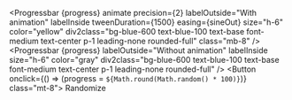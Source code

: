 <script>
    import { Progressbar, Button } from 'svelte-5-ui-lib';
    import { sineOut } from 'svelte/easing';
    let progress = '45'
</script>

<Progressbar
  {progress}
  animate
  precision={2}
  labelOutside="With animation"
  labelInside
  tweenDuration={1500}
  easing={sineOut}
  size="h-6"
  color="yellow"
  div2class="bg-blue-600 text-blue-100 text-base font-medium text-center p-1 leading-none rounded-full"
  class="mb-8"
/>
<Progressbar
  {progress}
  labelOutside="Without animation"
  labelInside
  size="h-6"
  color="gray"
  div2class="bg-blue-600 text-blue-100 text-base font-medium text-center p-1 leading-none rounded-full"
/>
<Button onclick={() => (progress = `${Math.round(Math.random() * 100)}`)} class="mt-8">
  Randomize
</Button>